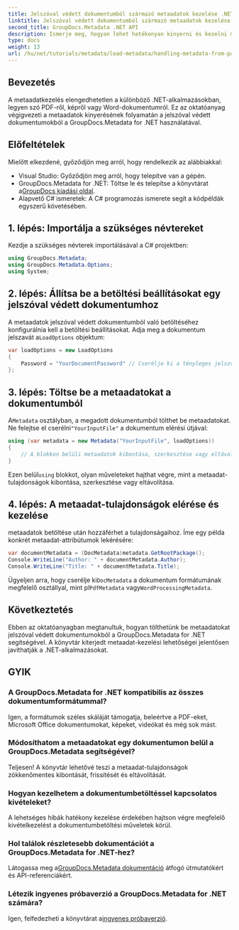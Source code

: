```yaml
---
title: Jelszóval védett dokumentumból származó metaadatok kezelése .NET-ben
linktitle: Jelszóval védett dokumentumból származó metaadatok kezelése .NET-ben
second_title: GroupDocs.Metadata .NET API
description: Ismerje meg, hogyan lehet hatékonyan kinyerni és kezelni metaadatokat jelszóval védett dokumentumokból a GroupDocs.Metadata for .NET segítségével. Ez az átfogó oktatóanyag az alapvető lépéseket tartalmazza, beleértve a betöltési beállítások megadását és a metaadat-tulajdonságok elérését.
type: docs
weight: 13
url: /hu/net/tutorials/metadata/load-metadata/handling-metadata-from-password-protected-document/
---
```

## Bevezetés

A metaadatkezelés elengedhetetlen a különböző .NET-alkalmazásokban, legyen szó PDF-ről, képről vagy Word-dokumentumról. Ez az oktatóanyag végigvezeti a metaadatok kinyerésének folyamatán a jelszóval védett dokumentumokból a GroupDocs.Metadata for .NET használatával.

## Előfeltételek

Mielőtt elkezdené, győződjön meg arról, hogy rendelkezik az alábbiakkal:

- Visual Studio: Győződjön meg arról, hogy telepítve van a gépén.
-  GroupDocs.Metadata for .NET: Töltse le és telepítse a könyvtárat a[GroupDocs kiadási oldal](https://releases.groupdocs.com/metadata/net/).
- Alapvető C# ismeretek: A C# programozás ismerete segít a kódpéldák egyszerű követésében.

## 1. lépés: Importálja a szükséges névtereket

Kezdje a szükséges névterek importálásával a C# projektben:

```csharp
using GroupDocs.Metadata;
using GroupDocs.Metadata.Options;
using System;
```

## 2. lépés: Állítsa be a betöltési beállításokat egy jelszóval védett dokumentumhoz

 A metaadatok jelszóval védett dokumentumból való betöltéséhez konfigurálnia kell a betöltési beállításokat. Adja meg a dokumentum jelszavát a`LoadOptions` objektum:

```csharp
var loadOptions = new LoadOptions
{
    Password = "YourDocumentPassword" // Cserélje ki a tényleges jelszót
};
```

## 3. lépés: Töltse be a metaadatokat a dokumentumból

 A`Metadata` osztályban, a megadott dokumentumból tölthet be metaadatokat. Ne felejtse el cserélni`"YourInputFile"` a dokumentum elérési útjával:

```csharp
using (var metadata = new Metadata("YourInputFile", loadOptions))
{
    // A blokkon belüli metaadatok kibontása, szerkesztése vagy eltávolítása
}
```

 Ezen belül`using` blokkot, olyan műveleteket hajthat végre, mint a metaadat-tulajdonságok kibontása, szerkesztése vagy eltávolítása.

## 4. lépés: A metaadat-tulajdonságok elérése és kezelése

metaadatok betöltése után hozzáférhet a tulajdonságaihoz. Íme egy példa konkrét metaadat-attribútumok lekérésére:

```csharp
var documentMetadata = (DocMetadata)metadata.GetRootPackage();
Console.WriteLine("Author: " + documentMetadata.Author);
Console.WriteLine("Title: " + documentMetadata.Title);
```

 Ügyeljen arra, hogy cserélje ki`DocMetadata` a dokumentum formátumának megfelelő osztállyal, mint pl`PdfMetadata` vagy`WordProcessingMetadata`.

## Következtetés

Ebben az oktatóanyagban megtanultuk, hogyan tölthetünk be metaadatokat jelszóval védett dokumentumokból a GroupDocs.Metadata for .NET segítségével. A könyvtár kiterjedt metaadat-kezelési lehetőségei jelentősen javíthatják a .NET-alkalmazásokat.

## GYIK

### A GroupDocs.Metadata for .NET kompatibilis az összes dokumentumformátummal?
Igen, a formátumok széles skáláját támogatja, beleértve a PDF-eket, Microsoft Office dokumentumokat, képeket, videókat és még sok mást.

### Módosíthatom a metaadatokat egy dokumentumon belül a GroupDocs.Metadata segítségével?
Teljesen! A könyvtár lehetővé teszi a metaadat-tulajdonságok zökkenőmentes kibontását, frissítését és eltávolítását.

### Hogyan kezelhetem a dokumentumbetöltéssel kapcsolatos kivételeket?
A lehetséges hibák hatékony kezelése érdekében hajtson végre megfelelő kivételkezelést a dokumentumbetöltési műveletek körül.

### Hol találok részletesebb dokumentációt a GroupDocs.Metadata for .NET-hez?
 Látogassa meg a[GroupDocs.Metadata dokumentáció](https://reference.groupdocs.com/metadata/net/) átfogó útmutatókért és API-referenciákért.

### Létezik ingyenes próbaverzió a GroupDocs.Metadata for .NET számára?
 Igen, felfedezheti a könyvtárat a[ingyenes próbaverzió](https://releases.groupdocs.com/).